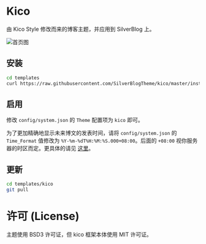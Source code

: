 # Kico

由 Kico Style 修改而来的博客主题，并应用到 SilverBlog 上。

![首页图](https://raw.githubusercontent.com/tcdw/kico/master/kico-preview.png)

## 安装

``` bash
cd templates
curl https://raw.githubusercontent.com/SilverBlogTheme/kico/master/install.sh | bash
```

## 启用

修改 `config/system.json` 的 `Theme` 配置项为 `kico` 即可。

为了更加精确地显示未来博文的发表时间，请将 `config/system.json` 的 `Time_Format` 值修改为 `%Y-%m-%dT%H:%M:%S.000+08:00`。后面的 `+08:00` 视你服务器的时区而定。更具体的请见 [这里](https://zh.wikipedia.org/wiki/ISO_8601)。

## 更新

``` bash
cd templates/kico
git pull
```

# 许可 \(License\)

主题使用 BSD3 许可证，但 kico 框架本体使用 MIT 许可证。